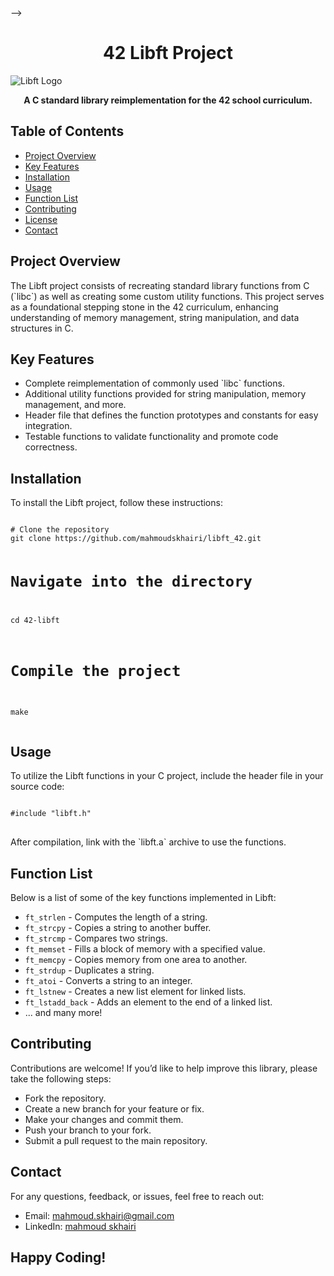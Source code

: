 <!-- HTML for the header and a brief introduction
<header>
    <h1>42 Libft Project Repository</h1>
    <p>A custom C library designed for the 42 School curriculum. This project is the foundation for understanding the inner workings of standard C library functions.</p>
</header>


<!-- ---

## Overview

The **Libft** project is an essential part of the 42 curriculum. It involves re-implementing standard C library functions from scratch to deepen understanding of memory handling, pointers, and low-level programming concepts.

Libft is a collection of custom-built functions that mimics a subset of the standard C library (`libc`), as well as additional utilities.

### Why Libft?

Libft helps developers:
- Understand fundamental C concepts, including memory management, string manipulation, and linked lists.
- Gain familiarity with common functions such as `strcpy`, `memset`, `atoi`, etc.
- Build a strong foundation for future 42 projects and personal development.

---

## Features

- **Standard C Library Functions**: Custom implementations of functions such as:
  - `ft_memcpy`
  - `ft_bzero`
  - `ft_strlen`
  - `ft_strchr`
  - `ft_atoi`

- **Additional Functions**:
  - Linked list manipulation functions like `ft_lstnew` and `ft_lstdelone`.
  - Memory allocation helpers such as `ft_calloc`.
  - String utilities like `ft_split` and `ft_strjoin`.

---

## Project Structure

Here's the structure of the repository:

```bash
libft/
├── srcs/              # Source files of the custom library
├── includes/          # Header files (libft.h)
├── Makefile           # Script to compile the library
└── README.md          # This documentation file --> -->

<h1 align="center">42 Libft Project</h1>
<!-- HTML for the image (replace with an actual path or URL) -->
<img src="libft_image.webp" alt="Libft Logo" style="max-width: 100%; height: auto;">
<p align="center">
  <strong>A C standard library reimplementation for the 42 school curriculum.</strong>
</p>

<h2>Table of Contents</h2>
<ul>
  <li><a href="#project-overview">Project Overview</a></li>
  <li><a href="#key-features">Key Features</a></li>
  <li><a href="#installation">Installation</a></li>
  <li><a href="#usage">Usage</a></li>
  <li><a href="#functions">Function List</a></li>
  <li><a href="#contributing">Contributing</a></li>
  <li><a href="#license">License</a></li>
  <li><a href="#contact">Contact</a></li>
</ul>

<h2 id="project-overview">Project Overview</h2>
<p>
  The Libft project consists of recreating standard library functions from C (`libc`) as well as creating some custom utility functions. This project serves as a foundational stepping stone in the 42 curriculum, enhancing understanding of memory management, string manipulation, and data structures in C.
</p>

<h2 id="key-features">Key Features</h2>
<ul>
  <li>Complete reimplementation of commonly used `libc` functions.</li>
  <li>Additional utility functions provided for string manipulation, memory management, and more.</li>
  <li>Header file that defines the function prototypes and constants for easy integration.</li>
  <li>Testable functions to validate functionality and promote code correctness.</li>
</ul>

<h2 id="installation">Installation</h2>
<p>To install the Libft project, follow these instructions:</p>
<pre>
<code>
# Clone the repository
git clone https://github.com/mahmoudskhairi/libft_42.git

# Navigate into the directory
cd 42-libft

# Compile the project
make
</code>
</pre>

<h2 id="usage">Usage</h2>
<p>To utilize the Libft functions in your C project, include the header file in your source code:</p>
<pre>
<code>
#include "libft.h"
</code>
</pre>

<p>After compilation, link with the `libft.a` archive to use the functions.</p>

<h2 id="functions">Function List</h2>
<p>Below is a list of some of the key functions implemented in Libft:</p>
<ul>
  <li><code>ft_strlen</code> - Computes the length of a string.</li>
  <li><code>ft_strcpy</code> - Copies a string to another buffer.</li>
  <li><code>ft_strcmp</code> - Compares two strings.</li>
  <li><code>ft_memset</code> - Fills a block of memory with a specified value.</li>
  <li><code>ft_memcpy</code> - Copies memory from one area to another.</li>
  <li><code>ft_strdup</code> - Duplicates a string.</li>
  <li><code>ft_atoi</code> - Converts a string to an integer.</li>
  <li><code>ft_lstnew</code> - Creates a new list element for linked lists.</li>
  <li><code>ft_lstadd_back</code> - Adds an element to the end of a linked list.</li>
  <li>... and many more!</li>
</ul>

<h2 id="contributing">Contributing</h2>
<p>Contributions are welcome! If you’d like to help improve this library, please take the following steps:</p>
<ul>
  <li>Fork the repository.</li>
  <li>Create a new branch for your feature or fix.</li>
  <li>Make your changes and commit them.</li>
  <li>Push your branch to your fork.</li>
  <li>Submit a pull request to the main repository.</li>
</ul>

<h2 id="contact">Contact</h2>
<p>For any questions, feedback, or issues, feel free to reach out:</p>
<ul>
  <li>Email: <a href="mailto:mahmoud.skhairi@gmail.com">mahmoud.skhairi@gmail.com</a></li>
  <li>LinkedIn: <a href="https://www.linkedin.com/in/mahmoud-skhairi" target="_blank">mahmoud skhairi</a></li>
</ul>

<h2>Happy Coding!</h2>
